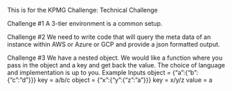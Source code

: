 This is for the KPMG Challenge: Technical Challenge

Challenge #1 
A 3-tier environment is a common setup.   

Challenge #2 
We need to write code that will query the meta data of an instance within AWS or Azure or GCP and provide a json formatted output.   

Challenge #3 
We have a nested object. We would like a function where you pass in the object and a key and get back the value. The choice of language and implementation is up to you. 
Example Inputs 
object = {“a”:{“b”:{“c”:”d”}}} 
key = a/b/c 
object = {“x”:{“y”:{“z”:”a”}}} 
key = x/y/z 
value = a